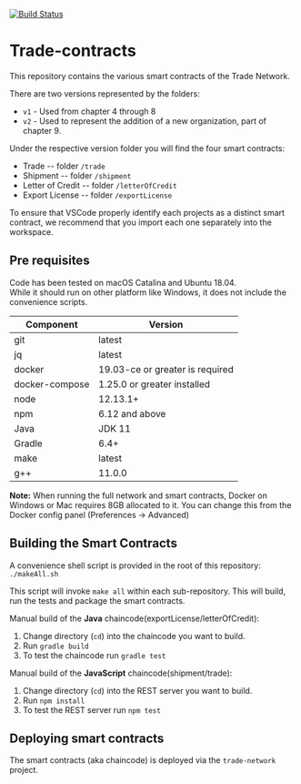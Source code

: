 [![Build Status](https://travis.ibm.com/Hyperledger-Book-2nd-Edition/trade-contracts.svg?token=sQbGqm1RNTX4ZceCsxf9&branch=master)](https://travis.ibm.com/Hyperledger-Book-2nd-Edition/trade-contracts)  
# Trade-contracts

This repository contains the various smart contracts of the Trade Network.

There are two versions represented by the folders:  
* `v1` - Used from chapter 4 through 8
* `v2` - Used to represent the addition of a new organization, part of chapter 9. 

Under the respective version folder you will find the four smart contracts:  

* Trade -- folder `/trade`
* Shipment -- folder `/shipment`
* Letter of Credit -- folder `/letterOfCredit`
* Export License -- folder `/exportLicense`

To ensure that VSCode properly identify each projects as a distinct smart contract, we recommend that you import each one separately into the workspace.

## Pre requisites
   
Code has been tested on macOS Catalina and Ubuntu 18.04.  
While it should run on other platform like Windows, it does not include the convenience scripts.

| Component | Version |  
|-----------|---------|  
| git | latest |  
| jq | latest |  
| docker | 19.03-ce or greater is required |
| docker-compose | 1.25.0 or greater installed |
| node | 12.13.1+ |
| npm | 6.12 and above |
| Java | JDK 11 |
| Gradle | 6.4+ |
| make | latest |
| g++ | 11.0.0 |

**Note:** When running the full network and smart contracts, Docker on Windows or Mac requires 8GB allocated to it.  You can change this from the Docker config panel (Preferences -> Advanced)  
  
## Building the Smart Contracts  
  
A convenience shell script is provided in the root of this repository:
`./makeAll.sh`  
  
This script will invoke `make all` within each sub-repository. This will build, run the tests and package the smart contracts.  

Manual build of the **Java** chaincode(exportLicense/letterOfCredit):  
  
1. Change directory (`cd`) into the chaincode you want to build.  
2. Run `gradle build`  
3. To test the chaincode run `gradle test`
  
Manual build of the **JavaScript** chaincode(shipment/trade):  
  
1. Change directory (`cd`) into the REST server you want to build.  
2. Run `npm install`  
3. To test the REST server run `npm test`

## Deploying smart contracts  
  
The smart contracts (aka chaincode) is deployed via the `trade-network` project.